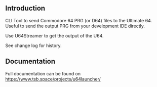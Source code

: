 Introduction
------------
CLI Tool to send Commodore 64 PRG (or D64) files to the Ultimate 64.
Useful to send the output PRG from your development IDE directly.

Use U64Streamer to get the output of the U64.

See change log for history.

## Documentation

Full documentation can be found on https://www.tsb.space/projects/u64launcher/